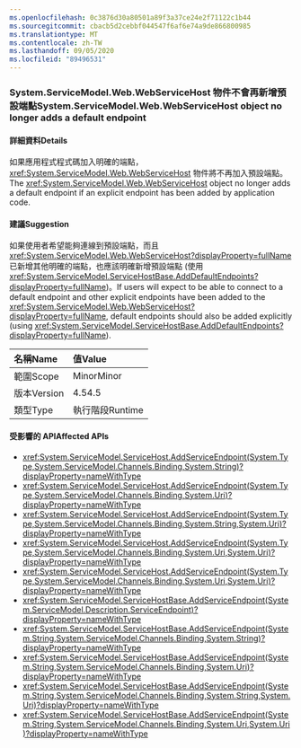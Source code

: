 ```yaml
---
ms.openlocfilehash: 0c3876d30a80501a89f3a37ce24e2f71122c1b44
ms.sourcegitcommit: cbacb5d2cebbf044547f6af6e74a9de866800985
ms.translationtype: MT
ms.contentlocale: zh-TW
ms.lasthandoff: 09/05/2020
ms.locfileid: "89496531"
---
```

### <a name="systemservicemodelwebwebservicehost-object-no-longer-adds-a-default-endpoint"></a><span data-ttu-id="47cac-101">System.ServiceModel.Web.WebServiceHost 物件不會再新增預設端點</span><span class="sxs-lookup"><span data-stu-id="47cac-101">System.ServiceModel.Web.WebServiceHost object no longer adds a default endpoint</span></span>

#### <a name="details"></a><span data-ttu-id="47cac-102">詳細資料</span><span class="sxs-lookup"><span data-stu-id="47cac-102">Details</span></span>

<span data-ttu-id="47cac-103">如果應用程式程式碼加入明確的端點，<xref:System.ServiceModel.Web.WebServiceHost> 物件將不再加入預設端點。</span><span class="sxs-lookup"><span data-stu-id="47cac-103">The <xref:System.ServiceModel.Web.WebServiceHost> object no longer adds a default endpoint if an explicit endpoint has been added by application code.</span></span>

#### <a name="suggestion"></a><span data-ttu-id="47cac-104">建議</span><span class="sxs-lookup"><span data-stu-id="47cac-104">Suggestion</span></span>

<span data-ttu-id="47cac-105">如果使用者希望能夠連線到預設端點，而且 <xref:System.ServiceModel.Web.WebServiceHost?displayProperty=fullName> 已新增其他明確的端點，也應該明確新增預設端點 (使用 <xref:System.ServiceModel.ServiceHostBase.AddDefaultEndpoints?displayProperty=fullName>)。</span><span class="sxs-lookup"><span data-stu-id="47cac-105">If users will expect to be able to connect to a default endpoint and other explicit endpoints have been added to the <xref:System.ServiceModel.Web.WebServiceHost?displayProperty=fullName>, default endpoints should also be added explicitly (using <xref:System.ServiceModel.ServiceHostBase.AddDefaultEndpoints?displayProperty=fullName>).</span></span>

| <span data-ttu-id="47cac-106">名稱</span><span class="sxs-lookup"><span data-stu-id="47cac-106">Name</span></span>    | <span data-ttu-id="47cac-107">值</span><span class="sxs-lookup"><span data-stu-id="47cac-107">Value</span></span>       |
|:--------|:------------|
| <span data-ttu-id="47cac-108">範圍</span><span class="sxs-lookup"><span data-stu-id="47cac-108">Scope</span></span>   |<span data-ttu-id="47cac-109">Minor</span><span class="sxs-lookup"><span data-stu-id="47cac-109">Minor</span></span>|
|<span data-ttu-id="47cac-110">版本</span><span class="sxs-lookup"><span data-stu-id="47cac-110">Version</span></span>|<span data-ttu-id="47cac-111">4.5</span><span class="sxs-lookup"><span data-stu-id="47cac-111">4.5</span></span>|
|<span data-ttu-id="47cac-112">類型</span><span class="sxs-lookup"><span data-stu-id="47cac-112">Type</span></span>|<span data-ttu-id="47cac-113">執行階段</span><span class="sxs-lookup"><span data-stu-id="47cac-113">Runtime</span></span>|

#### <a name="affected-apis"></a><span data-ttu-id="47cac-114">受影響的 API</span><span class="sxs-lookup"><span data-stu-id="47cac-114">Affected APIs</span></span>

- <xref:System.ServiceModel.ServiceHost.AddServiceEndpoint(System.Type,System.ServiceModel.Channels.Binding,System.String)?displayProperty=nameWithType>
- <xref:System.ServiceModel.ServiceHost.AddServiceEndpoint(System.Type,System.ServiceModel.Channels.Binding,System.Uri)?displayProperty=nameWithType>
- <xref:System.ServiceModel.ServiceHost.AddServiceEndpoint(System.Type,System.ServiceModel.Channels.Binding,System.String,System.Uri)?displayProperty=nameWithType>
- <xref:System.ServiceModel.ServiceHost.AddServiceEndpoint(System.Type,System.ServiceModel.Channels.Binding,System.Uri,System.Uri)?displayProperty=nameWithType>
- <xref:System.ServiceModel.ServiceHost.AddServiceEndpoint(System.Type,System.ServiceModel.Channels.Binding,System.Uri,System.Uri)?displayProperty=nameWithType>
- <xref:System.ServiceModel.ServiceHostBase.AddServiceEndpoint(System.ServiceModel.Description.ServiceEndpoint)?displayProperty=nameWithType>
- <xref:System.ServiceModel.ServiceHostBase.AddServiceEndpoint(System.String,System.ServiceModel.Channels.Binding,System.String)?displayProperty=nameWithType>
- <xref:System.ServiceModel.ServiceHostBase.AddServiceEndpoint(System.String,System.ServiceModel.Channels.Binding,System.Uri)?displayProperty=nameWithType>
- <xref:System.ServiceModel.ServiceHostBase.AddServiceEndpoint(System.String,System.ServiceModel.Channels.Binding,System.String,System.Uri)?displayProperty=nameWithType>
- <xref:System.ServiceModel.ServiceHostBase.AddServiceEndpoint(System.String,System.ServiceModel.Channels.Binding,System.Uri,System.Uri)?displayProperty=nameWithType>

<!--

#### Affected APIs

- `M:System.ServiceModel.ServiceHost.AddServiceEndpoint(System.Type,System.ServiceModel.Channels.Binding,System.String)`
- `M:System.ServiceModel.ServiceHost.AddServiceEndpoint(System.Type,System.ServiceModel.Channels.Binding,System.Uri)`
- `M:System.ServiceModel.ServiceHost.AddServiceEndpoint(System.Type,System.ServiceModel.Channels.Binding,System.String,System.Uri)`
- `M:System.ServiceModel.ServiceHost.AddServiceEndpoint(System.Type,System.ServiceModel.Channels.Binding,System.Uri,System.Uri)`
- `M:System.ServiceModel.ServiceHost.AddServiceEndpoint(System.Type,System.ServiceModel.Channels.Binding,System.Uri,System.Uri)`
- `M:System.ServiceModel.ServiceHostBase.AddServiceEndpoint(System.ServiceModel.Description.ServiceEndpoint)`
- `M:System.ServiceModel.ServiceHostBase.AddServiceEndpoint(System.String,System.ServiceModel.Channels.Binding,System.String)`
- `M:System.ServiceModel.ServiceHostBase.AddServiceEndpoint(System.String,System.ServiceModel.Channels.Binding,System.Uri)`
- `M:System.ServiceModel.ServiceHostBase.AddServiceEndpoint(System.String,System.ServiceModel.Channels.Binding,System.String,System.Uri)`
- `M:System.ServiceModel.ServiceHostBase.AddServiceEndpoint(System.String,System.ServiceModel.Channels.Binding,System.Uri,System.Uri)`

-->
